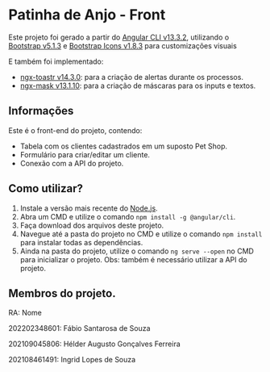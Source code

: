 # Patinha de Anjo - Front

Este projeto foi gerado a partir do [Angular CLI v13.3.2](https://github.com/angular/angular-cli), utilizando o [Bootstrap v5.1.3](https://getbootstrap.com) e [Bootstrap Icons v1.8.3](https://icons.getbootstrap.com) para customizações visuais 

E também foi implementado:
- [ngx-toastr v14.3.0](https://www.npmjs.com/package/ngx-toastr): para a criação de alertas durante os processos.
- [ngx-mask v13.1.10](https://www.npmjs.com/package/ngx-mask): para a criação de máscaras para os inputs e textos.

## Informações

Este é o front-end do projeto, contendo:
- Tabela com os clientes cadastrados em um suposto Pet Shop.
- Formulário para criar/editar um cliente.
- Conexão com a API do projeto.

## Como utilizar?
1. Instale a versão mais recente do [Node.js](https://nodejs.org/en/).
2. Abra um CMD e utilize o comando `npm install -g @angular/cli`.
3. Faça download dos arquivos deste projeto.
4. Navegue até a pasta do projeto no CMD e utilize o comando `npm install` para instalar todas as dependências.
5. Ainda na pasta do projeto, utilize o comando `ng serve --open` no CMD para inicializar o projeto.
Obs: também é necessário utilizar a API do projeto.

## Membros do projeto.

RA: Nome

202202348601: Fábio Santarosa de Souza

202109045806: Hélder Augusto Gonçalves Ferreira

202108461491: Ingrid Lopes de Souza